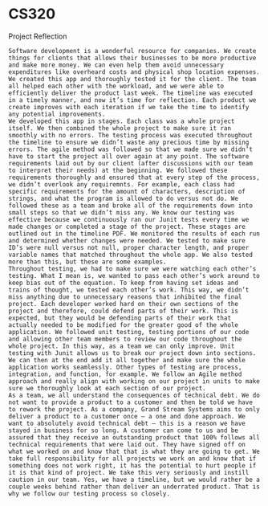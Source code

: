 # CS320


Project Reflection

	Software development is a wonderful resource for companies. We create things for clients that allows their businesses to be more productive and make more money. We can even help them avoid unnecessary expenditures like overheard costs and physical shop location expenses. We created this app and thoroughly tested it for the client. The team all helped each other with the workload, and we were able to efficiently deliver the product last week. The timeline was executed in a timely manner, and now it’s time for reflection. Each product we create improves with each iteration if we take the time to identify any potential improvements. 
	We developed this app in stages. Each class was a whole project itself. We then combined the whole project to make sure it ran smoothly with no errors. The testing process was executed throughout the timeline to ensure we didn’t waste any precious time by missing errors. The agile method was followed so that we made sure we didn’t have to start the project all over again at any point. The software requirements laid out by our client (after discussions with our team to interpret their needs) at the beginning. We followed these requirements thoroughly and ensured that at every step of the process, we didn’t overlook any requiremnts. For example, each class had specific requirements for the amount of characters, description of strings, and what the program is allowed to do versus not do. We followed these as a team and broke all of the requirements down into small steps so that we didn’t miss any. We know our testing was effective because we continuously ran our Junit tests every time we made changes or completed a stage of the project. These stages are outlined out in the timeline PDF. We monitored the results of each run and determined whether changes were needed. We tested to make sure ID’s were null versus not null, proper character length, and proper variable names that matched throughout the whole app. We also tested more than this, but these are some examples. 
	Throughout testing, we had to make sure we were watching each other’s testing. What I mean is, we wanted to pass each other’s work around to keep bias out of the equation. To keep from having set ideas and trains of thought, we tested each other’s work. This way, we didn’t miss anything due to unnecessary reasons that inhibited the final project. Each developer worked hard on their own sections of the project and therefore, could defend parts of their work. This is expected, but they would be defending parts of their work that actually needed to be modified for the greater good of the whole application. We followed unit testing, testing portions of our code and allowing other team members to review our code throughout the whole project. In this way, as a team we can only improve. Unit testing with Junit allows us to break our project down into sections. We can then at the end add it all together and make sure the whole application works seamlessly. Other types of testing are process, integration, and function, for example. We follow an Agile method approach and really align with working on our project in units to make sure we thoroughly look at each section of our project. 
	As a team, we all understand the consequences of technical debt. We do not want to provide a product to a customer and then be told we have to rework the project. As a company, Grand Stream Systems aims to only deliver a product to a customer once – a one and done approach. We want to absolutely avoid technical debt – this is a reason we have stayed in business for so long. A customer can come to us and be assured that they receive an outstanding product that 100% follows all technical requirements that were laid out. They have signed off on what we worked on and know that that is what they are going to get. We take full responsibility for all projects we work on and know that if something does not work right, it has the potential to hurt people if it is that kind of project. We take this very seriously and instill caution in our team. Yes, we have a timeline, but we would rather be a couple weeks behind rather than deliver an underrated product. That is why we follow our testing process so closely. 


